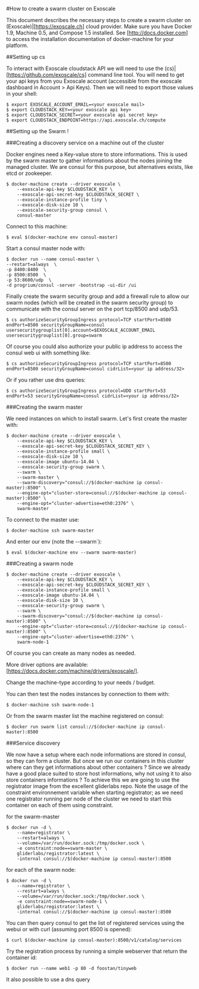 #How to create a swarm cluster on Exoscale

This document describes the necessary steps to create a swarm cluster on (Exoscale)|[https://exoscale.ch] cloud provider.
Make sure you have Docker 1.9, Machine 0.5, and Compose 1.5 installed.
See [http://docs.docker.com] to access the installation documentation of docker-machine for your platform.

##Setting up cs

To interact with Exoscale cloudstack API we will need to use the (cs)|[https://github.com/exoscale/cs] command line tool.
You will need to get your api keys from you Exoscale account (accessible from the exoscale dashboard in Account > Api Keys).
Then we will need to export those values in your shell:

    $ export EXOSCALE_ACCOUNT_EMAIL=<your exoscale mail>
    $ export CLOUDSTACK_KEY=<your exoscale api key>
    $ export CLOUDSTACK_SECRET=<your exoscale api secret key>
    $ export CLOUDSTACK_ENDPOINT=https://api.exoscale.ch/compute

##Setting up the Swarm !

###Creating a discovery service on a machine out of the cluster

Docker engines need a Key-value store to store informations. This is used by the swarm master to gather informations about the nodes joining the managed cluster. We are consul for this purpose, but alternatives exists, like etcd or zookeeper.

    $ docker-machine create --driver exoscale \
        --exoscale-api-key $CLOUDSTACK_KEY \
        --exoscale-api-secret-key $CLOUDSTACK_SECRET \
        --exoscale-instance-profile tiny \
        --exoscale-disk-size 10 \
        --exoscale-security-group consul \
        consul-master

Connect to this machine:

    $ eval $(docker-machine env consul-master)

Start a consul master node with:

    $ docker run --name consul-master \
    --restart=always  \
    -p 8400:8400  \
    -p 8500:8500  \
    -p 53:8600/udp  \
    -d progrium/consul -server -bootstrap -ui-dir /ui

Finally create the swarm security group and add a firewall rule to allow our swarm nodes (which will be created in the swarm security group) to communicate with the consul server on the port tcp/8500 and udp/53.
    
    $ cs authorizeSecurityGroupIngress protocol=TCP startPort=8500 endPort=8500 securityGroupName=consul usersecuritygrouplist[0].account=$EXOSCALE_ACCOUNT_EMAIL usersecuritygrouplist[0].group=swarm

Of course you could also authorize your public ip address to access the consul web ui with something like:

    $ cs authorizeSecurityGroupIngress protocol=TCP startPort=8500 endPort=8500 securityGroupName=consul cidrList=<your ip address/32>

Or if you rather use dns queries:

    $ cs authorizeSecurityGroupIngress protocol=UDO startPort=53 endPort=53 securityGroupName=consul cidrList=<your ip address/32>

###Creating the swarm master

We need instances on which to install swarm. Let's first create the master with:
    
    $ docker-machine create --driver exoscale \
        --exoscale-api-key $CLOUDSTACK_KEY \
        --exoscale-api-secret-key $CLOUDSTACK_SECRET_KEY \
        --exoscale-instance-profile small \
        --exoscale-disk-size 10 \
        --exoscale-image ubuntu-14.04 \
        --exoscale-security-group swarm \
        --swarm \
        --swarm-master \
        --swarm-discovery="consul://$(docker-machine ip consul-master):8500" \
        --engine-opt="cluster-store=consul://$(docker-machine ip consul-master):8500" \
        --engine-opt="cluster-advertise=eth0:2376" \
        swarm-master

To connect to the master use:
    
    $ docker-machine ssh swarm-master

And enter our env (note the --swarm`):

    $ eval $(docker-machine env --swarm swarm-master)

###Creating a swarm node

    $ docker-machine create --driver exoscale \
        --exoscale-api-key $CLOUDSTACK_KEY \
        --exoscale-api-secret-key $CLOUDSTACK_SECRET_KEY \
        --exoscale-instance-profile small \
        --exoscale-image ubuntu-14.04 \
        --exoscale-disk-size 10 \
        --exoscale-security-group swarm \
        --swarm \
        --swarm-discovery="consul://$(docker-machine ip consul-master):8500" \
        --engine-opt="cluster-store=consul://$(docker-machine ip consul-master):8500" \
        --engine-opt="cluster-advertise=eth0:2376" \
        swarm-node-1

Of course you can create as many nodes as needed.

More driver options are available: [https://docs.docker.com/machine/drivers/exoscale/].

Change the machine-type according to your needs / budget.

You can then test the nodes instances by connection to them with:

    $ docker-machine ssh swarm-node-1

Or from the swarm master list the machine registered on consul:

    $ docker run swarm list consul://$(docker-machine ip consul-master):8500

###Service discovery

We now have a setup where each node informations are stored in consul, so they can form a cluster. But once we run our containers in this cluster where can they get informations about other containers ? 
Since we already have a good place suited to store host informations, why not using it to also store containers informations ?
To achieve this we are going to use the registrator image from the excellent gliderlabs repo. Note the usage of the constraint environnement variable when starting registrator; as we need one registrator running per node of the cluster we need to start this container on each of them using constraint. 

for the swarm-master

    $ docker run -d \
        --name=registrator \
        --restart=always \
        --volume=/var/run/docker.sock:/tmp/docker.sock \
        -e constraint:node==swarm-master \
        gliderlabs/registrator:latest \
        -internal consul://$(docker-machine ip consul-master):8500

for each of the swarm node:

    $ docker run -d \
        --name=registrator \
        --restart=always \
        --volume=/var/run/docker.sock:/tmp/docker.sock \
        -e constraint:node==swarm-node-1 \
        gliderlabs/registrator:latest \
        -internal consul://$(docker-machine ip consul-master):8500

You can then query consul to get the list of registered services using the webui or with curl (assuming port 8500 is opened):

    $ curl $(docker-machine ip consul-master):8500/v1/catalog/services

Try the registration process by running a simple webserver that return the container id:

    $ docker run --name web1 -p 80 -d foostan/tinyweb

It also possible to use a dns query



